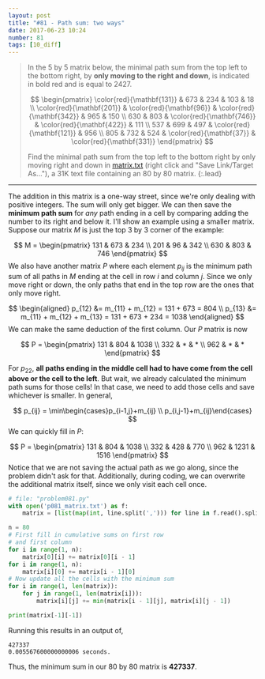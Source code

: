 ```yaml
---
layout: post
title: "#81 - Path sum: two ways"
date: 2017-06-23 10:24
number: 81
tags: [10_diff]
---
```

> In the 5 by 5 matrix below, the minimal path sum from the top left to the bottom right, by **only moving to the right and down**, is indicated in bold red and is equal to 2427.
> 
> $$
> \begin{pmatrix}
> 	\color{red}{\mathbf{131}} & 673 & 234 & 103 & 18
> 	\\
> 	\color{red}{\mathbf{201}} & \color{red}{\mathbf{96}} & 
> 		\color{red}{\mathbf{342}} & 965 & 150
> 	\\
> 	630 & 803 & \color{red}{\mathbf{746}} & \color{red}{\mathbf{422}} & 111
> 	\\
> 	537 & 699 & 497 & \color{red}{\mathbf{121}} & 956
> 	\\
> 	805 & 732 & 524 & \color{red}{\mathbf{37}} & \color{red}{\mathbf{331}}
> \end{pmatrix}
> $$
> 
> Find the minimal path sum from the top left to the bottom right by only moving right and down in [matrix.txt](https://projecteuler.net/project/resources/p081_matrix.txt) (right click and "Save Link/Target As..."), a 31K text file containing an 80 by 80 matrix.
{:.lead}
* * *

The addition in this matrix is a one-way street, since we're only dealing with positive integers. The sum will only get bigger. We can then save the **minimum path sum** for *any* path ending in a cell by comparing adding the number to its right and below it. I'll show an example using a smaller matrix. Suppose our matrix $M$ is just the top 3 by 3 corner of the example:

$$
M = \begin{pmatrix}
	131 & 673 & 234
	\\
	201 & 96 & 342
	\\
	630 & 803 & 746
\end{pmatrix}
$$
We also have another matrix $P$ where each element $p_{ij}$ is the minimum path sum of all paths in $M$ ending at the cell in row $i$ and column $j$. Since we only move right or down, the only paths that end in the top row are the ones that only move right.

$$
\begin{aligned}
	p_{12} &= m_{11} + m_{12} = 131 + 673 = 804
	\\
	p_{13} &= m_{11} + m_{12} + m_{13} = 131 + 673 + 234 = 1038
\end{aligned}
$$
We can make the same deduction of the first column. Our $P$ matrix is now

$$
P = \begin{pmatrix}
	131 & 804 & 1038 \\
	332 & * & * \\
	962 & * & *
\end{pmatrix}
$$

For $p_{22}$, **all paths ending in the middle cell had to have come from the cell above or the cell to the left**. But wait, we already calculated the minimum path sums for those cells! In that case, we need to add those cells and save whichever is smaller. In general,

$$
p_{ij} = \min\begin{cases}p_{i-1,j}+m_{ij} \\ p_{i,j-1}+m_{ij}\end{cases}
$$
We can quickly fill in $P$:

$$
P = \begin{pmatrix}
	131 & 804 & 1038 \\
	332 & 428 & 770 \\
	962 & 1231 & 1516
\end{pmatrix}
$$
Notice that we are not saving the actual path as we go along, since the problem didn't ask for that. Additionally, during coding, we can overwrite the additional matrix itself, since we only visit each cell once. 
```python
# file: "problem081.py"
with open('p081_matrix.txt') as f:
    matrix = [list(map(int, line.split(','))) for line in f.read().splitlines()]

n = 80
# First fill in cumulative sums on first row
# and first column
for i in range(1, n):
    matrix[0][i] += matrix[0][i - 1]
for i in range(1, n):
    matrix[i][0] += matrix[i - 1][0]
# Now update all the cells with the minimum sum
for i in range(1, len(matrix)):
    for j in range(1, len(matrix[i])):
        matrix[i][j] += min(matrix[i - 1][j], matrix[i][j - 1])

print(matrix[-1][-1])
```
Running this results in an output of,
```
427337
0.005567600000000006 seconds.
```
Thus, the minimum sum in our 80 by 80 matrix is **427337**.